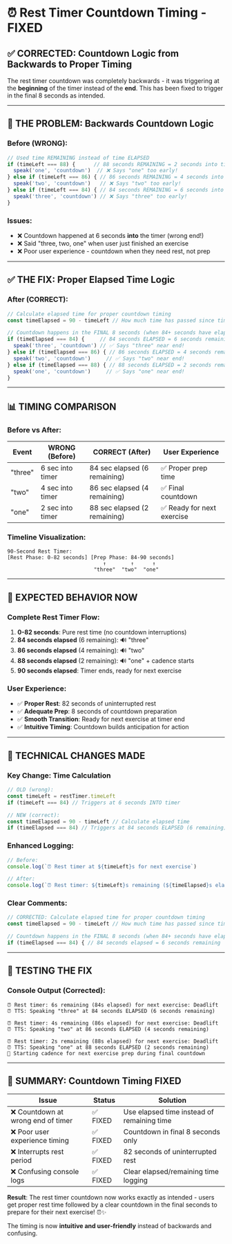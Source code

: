 # ⏰ Rest Timer Countdown Timing - FIXED

## ✅ CORRECTED: Countdown Logic from Backwards to Proper Timing

The rest timer countdown was completely backwards - it was triggering at the **beginning** of the timer instead of the **end**. This has been fixed to trigger in the final 8 seconds as intended.

---

## 🚨 THE PROBLEM: Backwards Countdown Logic

### **Before (WRONG)**:
```typescript
// Used time REMAINING instead of time ELAPSED
if (timeLeft === 88) {      // 88 seconds REMAINING = 2 seconds into timer
  speak('one', 'countdown')  // ❌ Says "one" too early!
} else if (timeLeft === 86) { // 86 seconds REMAINING = 4 seconds into timer  
  speak('two', 'countdown')   // ❌ Says "two" too early!
} else if (timeLeft === 84) { // 84 seconds REMAINING = 6 seconds into timer
  speak('three', 'countdown') // ❌ Says "three" too early!
}
```

### **Issues**:
- ❌ Countdown happened at 6 seconds **into** the timer (wrong end!)
- ❌ Said "three, two, one" when user just finished an exercise
- ❌ Poor user experience - countdown when they need rest, not prep

---

## ✅ THE FIX: Proper Elapsed Time Logic

### **After (CORRECT)**:
```typescript
// Calculate elapsed time for proper countdown timing
const timeElapsed = 90 - timeLeft // How much time has passed since timer started

// Countdown happens in the FINAL 8 seconds (when 84+ seconds have elapsed)
if (timeElapsed === 84) {     // 84 seconds ELAPSED = 6 seconds remaining
  speak('three', 'countdown') // ✅ Says "three" near end!
} else if (timeElapsed === 86) { // 86 seconds ELAPSED = 4 seconds remaining
  speak('two', 'countdown')     // ✅ Says "two" near end!
} else if (timeElapsed === 88) { // 88 seconds ELAPSED = 2 seconds remaining
  speak('one', 'countdown')     // ✅ Says "one" near end!
}
```

---

## 📊 TIMING COMPARISON

### **Before vs After**:

| Event | WRONG (Before) | CORRECT (After) | User Experience |
|-------|---------------|----------------|----------------|
| "three" | 6 sec into timer | 84 sec elapsed (6 remaining) | ✅ Proper prep time |
| "two" | 4 sec into timer | 86 sec elapsed (4 remaining) | ✅ Final countdown |
| "one" | 2 sec into timer | 88 sec elapsed (2 remaining) | ✅ Ready for next exercise |

### **Timeline Visualization**:
```
90-Second Rest Timer:
[Rest Phase: 0-82 seconds] [Prep Phase: 84-90 seconds]
                               ↑        ↑      ↑
                            "three"  "two"  "one"
```

---

## 🎯 EXPECTED BEHAVIOR NOW

### **Complete Rest Timer Flow**:
1. **0-82 seconds**: Pure rest time (no countdown interruptions)
2. **84 seconds elapsed** (6 remaining): 🔊 "three" 
3. **86 seconds elapsed** (4 remaining): 🔊 "two"
4. **88 seconds elapsed** (2 remaining): 🔊 "one" + cadence starts
5. **90 seconds elapsed**: Timer ends, ready for next exercise

### **User Experience**:
- ✅ **Proper Rest**: 82 seconds of uninterrupted rest
- ✅ **Adequate Prep**: 8 seconds of countdown preparation
- ✅ **Smooth Transition**: Ready for next exercise at timer end
- ✅ **Intuitive Timing**: Countdown builds anticipation for action

---

## 🔧 TECHNICAL CHANGES MADE

### **Key Change**: Time Calculation
```typescript
// OLD (wrong):
const timeLeft = restTimer.timeLeft
if (timeLeft === 84) // Triggers at 6 seconds INTO timer

// NEW (correct):
const timeElapsed = 90 - timeLeft // Calculate elapsed time
if (timeElapsed === 84) // Triggers at 84 seconds ELAPSED (6 remaining)
```

### **Enhanced Logging**:
```typescript
// Before:
console.log(`⏰ Rest timer at ${timeLeft}s for next exercise`)

// After:
console.log(`⏰ Rest timer: ${timeLeft}s remaining (${timeElapsed}s elapsed) for next exercise`)
```

### **Clear Comments**:
```typescript
// CORRECTED: Calculate elapsed time for proper countdown timing
const timeElapsed = 90 - timeLeft // How much time has passed since timer started

// Countdown happens in the FINAL 8 seconds (when 84+ seconds have elapsed)
if (timeElapsed === 84) { // 84 seconds elapsed = 6 seconds remaining
```

---

## 🧪 TESTING THE FIX

### **Console Output (Corrected)**:
```
⏰ Rest timer: 6s remaining (84s elapsed) for next exercise: Deadlift
⏰ TTS: Speaking "three" at 84 seconds ELAPSED (6 seconds remaining)

⏰ Rest timer: 4s remaining (86s elapsed) for next exercise: Deadlift  
⏰ TTS: Speaking "two" at 86 seconds ELAPSED (4 seconds remaining)

⏰ Rest timer: 2s remaining (88s elapsed) for next exercise: Deadlift
⏰ TTS: Speaking "one" at 88 seconds ELAPSED (2 seconds remaining)
🎵 Starting cadence for next exercise prep during final countdown
```

---

## 🎉 SUMMARY: Countdown Timing FIXED

| Issue | Status | Solution |
|-------|--------|----------|
| ❌ Countdown at wrong end of timer | ✅ FIXED | Use elapsed time instead of remaining time |
| ❌ Poor user experience timing | ✅ FIXED | Countdown in final 8 seconds only |
| ❌ Interrupts rest period | ✅ FIXED | 82 seconds of uninterrupted rest |
| ❌ Confusing console logs | ✅ FIXED | Clear elapsed/remaining time logging |

**Result**: The rest timer countdown now works exactly as intended - users get proper rest time followed by a clear countdown in the final seconds to prepare for their next exercise! ⏰✨

The timing is now **intuitive and user-friendly** instead of backwards and confusing.